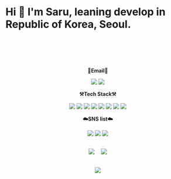 
<p align="center">
  <Strong><h1> Hi 👐  I'm Saru, leaning develop in Republic of Korea, Seoul. </h1></Strong>
  <br>
  <br>
  <br>
  <br>
</p>

<p align="center">
<Strong>📧Email📧</Strong>
</p>

<p align="center">
<img src="https://img.shields.io/badge/Gmail-d14836?style=flat-square&logo=Gmail&logoColor=white&link=mailto:glglzhzh22@gmail.com">
<img src="https://img.shields.io/badge/-Naver-brightgreen?style=flat-square&logo=Naver&logoColor=white&link=mailto:heo_dakr@naver.com">
</p>

<p align="center">
  <Strong>⚒️Tech Stack⚒️</Strong><br>
  <br>
  <img src="https://img.shields.io/badge/JAVA-007396?style=for-the-badge&logo=java&logoColor=white"> 
  <img src="https://img.shields.io/badge/Spring-6DB33F?style=for-the-badge&logo=Spring&logoColor=white">
  <img src="https://img.shields.io/badge/SpringBoot-6DB33F?style=for-the-badge&logo=SpringBoot&logoColor=white">
  <img src="https://img.shields.io/badge/mysql-4479A1?style=for-the-badge&logo=mysql&logoColor=white">
  <img src="https://img.shields.io/badge/javascript-F7DF1E?style=for-the-badge&logo=javascript&logoColor=black">
  <img src="https://img.shields.io/badge/css-1572B6?style=for-the-badge&logo=css3&logoColor=white">
  <img src="https://img.shields.io/badge/html-E34F26?style=for-the-badge&logo=html5&logoColor=white">
  <img src="https://img.shields.io/badge/AWS-232F3E?style=for-the-badge&logo=Amazon AWS&logoColor=white"> 
</p>

<p align="center">
  <Strong>☁️SNS list☁️</Strong><br><br>
  <a href="" target="_blank"><img src="https://img.shields.io/badge/DevBlog-535D6C?style=flat-square&logo=Blogger&logoColor=white"/></a>
  <a href="https://www.instagram.com/heo__daeng/" target="_blank"><img src="https://img.shields.io/badge/Instagram-E4405F?style=flat-      square&logo=Instagram&logoColor=white"/></a> 
  <img src="https://hits.seeyoufarm.com/api/count/incr/badge.svg?url=https%3A%2F%2Fgithub.com%2FSaru-github%2Fhit-counter&count_bg=%2379C83D&title_bg=%23555555&icon=github.svg&icon_color=%23E7E7E7&title=hits&edge_flat=false))"/></a>
  <br>
  <br>
</p>

<p align="center">
  <img src="https://github-readme-stats.vercel.app/api?username=saru-github&theme=dracula&layout=compact"/>　
  <img src="https://github-readme-stats.vercel.app/api/top-langs/?username=saru-github&theme=dracula&layout=compact&langs_count=10"/>
  <br>
</p>

<p align="center">
  <br>
<img src="https://github-profile-trophy.vercel.app/?username=Saru-github&theme=flat&column=7&align=center"/>
</p>


